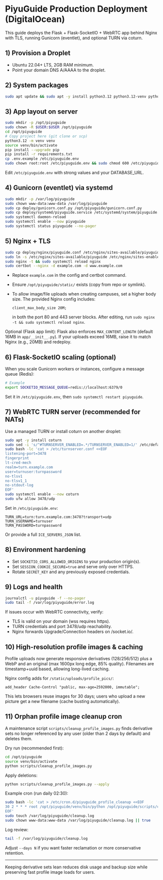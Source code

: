# PiyuGuide Production Deployment (DigitalOcean)

This guide deploys the Flask + Flask-SocketIO + WebRTC app behind Nginx with TLS, running Gunicorn (eventlet), and optional TURN via coturn.

## 1) Provision a Droplet
- Ubuntu 22.04+ LTS, 2GB RAM minimum.
- Point your domain DNS A/AAAA to the droplet.

## 2) System packages
```bash
sudo apt update && sudo apt -y install python3.12 python3.12-venv python3-pip nginx certbot python3-certbot-nginx git
```

## 3) App layout on server
```bash
sudo mkdir -p /opt/piyuguide
sudo chown -R $USER:$USER /opt/piyuguide
cd /opt/piyuguide
# Copy project here (git clone or scp)
python3.12 -m venv venv
source venv/bin/activate
pip install --upgrade pip
pip install -r requirements.txt
cp .env.example /etc/piyuguide.env
sudo chown root:root /etc/piyuguide.env && sudo chmod 600 /etc/piyuguide.env
```

Edit `/etc/piyuguide.env` with strong values and your DATABASE_URL.

## 4) Gunicorn (eventlet) via systemd
```bash
sudo mkdir -p /var/log/piyuguide
sudo chown www-data:www-data /var/log/piyuguide
sudo cp deploy/gunicorn.conf.py /opt/piyuguide/gunicorn.conf.py
sudo cp deploy/systemd/piyuguide.service /etc/systemd/system/piyuguide.service
sudo systemctl daemon-reload
sudo systemctl enable --now piyuguide
sudo systemctl status piyuguide --no-pager
```

## 5) Nginx + TLS
```bash
sudo cp deploy/nginx/piyuguide.conf /etc/nginx/sites-available/piyuguide
sudo ln -s /etc/nginx/sites-available/piyuguide /etc/nginx/sites-enabled/piyuguide
sudo nginx -t && sudo systemctl reload nginx
sudo certbot --nginx -d example.com -d www.example.com
```

- Replace `example.com` in the config and certbot command.
- Ensure `/opt/piyuguide/static/` exists (copy from repo or symlink).
- To allow image/file uploads when creating campuses, set a higher body size. The provided Nginx config includes:
  
	`client_max_body_size 20M;`
  
	in both the port 80 and 443 server blocks. After editing, run `sudo nginx -t && sudo systemctl reload nginx`.

Optional (Flask app limit): Flask also enforces `MAX_CONTENT_LENGTH` (default 16MB in `app/__init__.py`). If your uploads exceed 16MB, raise it to match Nginx (e.g., 20MB) and redeploy.

## 6) Flask-SocketIO scaling (optional)
When you scale Gunicorn workers or instances, configure a message queue (Redis):
```bash
# Example
export SOCKETIO_MESSAGE_QUEUE=redis://localhost:6379/0
```
Set it in `/etc/piyuguide.env`, then `sudo systemctl restart piyuguide`.

## 7) WebRTC TURN server (recommended for NATs)
Use a managed TURN or install coturn on another droplet:
```bash
sudo apt -y install coturn
sudo sed -i 's/^#TURNSERVER_ENABLED=.*/TURNSERVER_ENABLED=1/' /etc/default/coturn
sudo bash -lc 'cat > /etc/turnserver.conf <<EOF
listening-port=3478
fingerprint
lt-cred-mech
realm=turn.example.com
user=turnuser:turnpassword
no-tlsv1
no-tlsv1_1
no-stdout-log
EOF'
sudo systemctl enable --now coturn
sudo ufw allow 3478/udp
```
Set in `/etc/piyuguide.env`:
```
TURN_URL=turn:turn.example.com:3478?transport=udp
TURN_USERNAME=turnuser
TURN_PASSWORD=turnpassword
```
Or provide a full `ICE_SERVERS_JSON` list.

## 8) Environment hardening
- Set `SOCKETIO_CORS_ALLOWED_ORIGINS` to your production origin(s).
- Set `SESSION_COOKIE_SECURE=true` and serve only over HTTPS.
- Rotate `SECRET_KEY` and any previously exposed credentials.

## 9) Logs and health
```bash
journalctl -u piyuguide -f --no-pager
sudo tail -f /var/log/piyuguide/error.log
```

If issues occur with WebRTC connectivity, verify:
- TLS is valid on your domain (wss requires https).
- TURN credentials and port 3478/udp reachability.
- Nginx forwards Upgrade/Connection headers on /socket.io/.

## 10) High-resolution profile images & caching

Profile uploads now generate responsive derivatives (128/256/512) plus a WebP and an original (max 1600px long edge, 85% quality). Filenames are timestamp+uuid based, allowing long-lived caching.

Nginx config adds for `/static/uploads/profile_pics/`:
```
add_header Cache-Control "public, max-age=2592000, immutable";
```
This lets browsers reuse images for 30 days; users who upload a new picture get a new filename (cache busting automatically).

## 11) Orphan profile image cleanup cron

A maintenance script `scripts/cleanup_profile_images.py` finds derivative sets no longer referenced by any user (older than 2 days by default) and deletes them.

Dry run (recommended first):
```bash
cd /opt/piyuguide
source venv/bin/activate
python scripts/cleanup_profile_images.py
```

Apply deletions:
```bash
python scripts/cleanup_profile_images.py --apply
```

Example cron (run daily 02:30):
```bash
sudo bash -lc 'cat > /etc/cron.d/piyuguide_profile_cleanup <<EOF
30 2 * * * root /opt/piyuguide/venv/bin/python /opt/piyuguide/scripts/cleanup_profile_images.py --apply >> /var/log/piyuguide/cleanup.log 2>&1
EOF'
sudo touch /var/log/piyuguide/cleanup.log
sudo chown www-data:www-data /var/log/piyuguide/cleanup.log || true
```

Log review:
```bash
tail -f /var/log/piyuguide/cleanup.log
```

Adjust `--days N` if you want faster reclamation or more conservative retention.

---
Keeping derivative sets lean reduces disk usage and backup size while preserving fast profile image loads for users.
